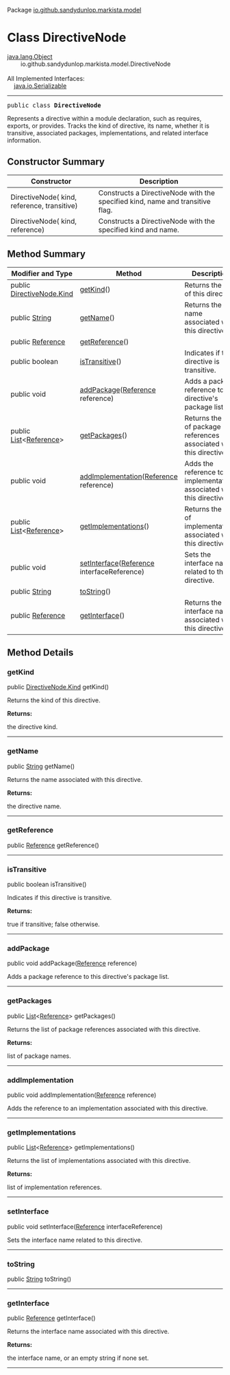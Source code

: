 Package [io.github.sandydunlop.markista.model](index.md)

# Class DirectiveNode
[java.lang.Object](https://docs.oracle.com/en/java/javase/24/docs/api/java.base/java/lang/Object.html)<br/>
        io.github.sandydunlop.markista.model.DirectiveNode<br/>
<br/>
All Implemented Interfaces:<br/>
    [java.io.Serializable](https://docs.oracle.com/en/java/javase/24/docs/api/java.base/java/io/Serializable.html)


----

<span style="font-family: monospace;">public class __DirectiveNode__</span>

Represents a directive within a module declaration, such as requires, exports, or provides.
Tracks the kind of directive, its name, whether it is transitive, associated packages,
implementations, and related interface information.


## Constructor Summary

| Constructor                                   | Description                                                                   |
|-----------------------------------------------|-------------------------------------------------------------------------------|
| DirectiveNode( kind,  reference,  transitive) | Constructs a DirectiveNode with the specified kind, name and transitive flag. |
| DirectiveNode( kind,  reference)              | Constructs a DirectiveNode with the specified kind and name.                  |

## Method Summary

| Modifier and Type                                                                                                          | Method                                                                       | Description                                                             |
|----------------------------------------------------------------------------------------------------------------------------|------------------------------------------------------------------------------|-------------------------------------------------------------------------|
| public [DirectiveNode.Kind](DirectiveNode.Kind.md)                                                                         | [getKind](#getkind)()                                                        | Returns the kind of this directive.                                     |
| public [String](https://docs.oracle.com/en/java/javase/24/docs/api/java.base/java/lang/String.html)                        | [getName](#getname)()                                                        | Returns the name associated with this directive.                        |
| public [Reference](Reference.md)                                                                                           | [getReference](#getreference)()                                              |                                                                         |
| public boolean                                                                                                             | [isTransitive](#istransitive)()                                              | Indicates if this directive is transitive.                              |
| public void                                                                                                                | [addPackage](#addpackage)([Reference](Reference.md) reference)               | Adds a package reference to this directive's package list.              |
| public [List](https://docs.oracle.com/en/java/javase/24/docs/api/java.base/java/util/List.html)<[Reference](Reference.md)> | [getPackages](#getpackages)()                                                | Returns the list of package references associated with this directive.  |
| public void                                                                                                                | [addImplementation](#addimplementation)([Reference](Reference.md) reference) | Adds the reference to an implementation associated with this directive. |
| public [List](https://docs.oracle.com/en/java/javase/24/docs/api/java.base/java/util/List.html)<[Reference](Reference.md)> | [getImplementations](#getimplementations)()                                  | Returns the list of implementations associated with this directive.     |
| public void                                                                                                                | [setInterface](#setinterface)([Reference](Reference.md) interfaceReference)  | Sets the interface name related to this directive.                      |
| public [String](https://docs.oracle.com/en/java/javase/24/docs/api/java.base/java/lang/String.html)                        | [toString](#tostring)()                                                      |                                                                         |
| public [Reference](Reference.md)                                                                                           | [getInterface](#getinterface)()                                              | Returns the interface name associated with this directive.              |

## Method Details

### getKind

public [DirectiveNode.Kind](DirectiveNode.Kind.md) getKind()

Returns the kind of this directive.

**Returns:**

the directive kind.


---

### getName

public [String](https://docs.oracle.com/en/java/javase/24/docs/api/java.base/java/lang/String.html) getName()

Returns the name associated with this directive.

**Returns:**

the directive name.


---

### getReference

public [Reference](Reference.md) getReference()




---

### isTransitive

public boolean isTransitive()

Indicates if this directive is transitive.

**Returns:**

true if transitive; false otherwise.


---

### addPackage

public void addPackage([Reference](Reference.md) reference)

Adds a package reference to this directive's package list.


---

### getPackages

public [List](https://docs.oracle.com/en/java/javase/24/docs/api/java.base/java/util/List.html)<[Reference](Reference.md)> getPackages()

Returns the list of package references associated with this directive.

**Returns:**

list of package names.


---

### addImplementation

public void addImplementation([Reference](Reference.md) reference)

Adds the reference to an implementation associated with this directive.


---

### getImplementations

public [List](https://docs.oracle.com/en/java/javase/24/docs/api/java.base/java/util/List.html)<[Reference](Reference.md)> getImplementations()

Returns the list of implementations associated with this directive.

**Returns:**

list of implementation references.


---

### setInterface

public void setInterface([Reference](Reference.md) interfaceReference)

Sets the interface name related to this directive.


---

### toString

public [String](https://docs.oracle.com/en/java/javase/24/docs/api/java.base/java/lang/String.html) toString()




---

### getInterface

public [Reference](Reference.md) getInterface()

Returns the interface name associated with this directive.

**Returns:**

the interface name, or an empty string if none set.


---

